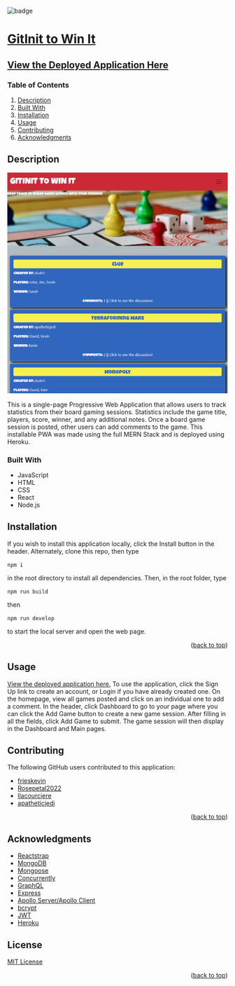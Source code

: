 
<div id="top"></div>

![badge](https://img.shields.io/badge/license-MIT-brightgreen)

# [GitInit to Win It](https://github.com/frieskevin/board-game-tracker)

## [View the Deployed Application Here](https://blooming-reef-74951.herokuapp.com/)

### Table of Contents

1. [Description](#description)
2. [Built With](#built-with)
3. [Installation](#installation)
4. [Usage](#usage)
5. [Contributing](#contributing)
6. [Acknowledgments](#acknowledgments)

## Description

![GitInit to Win It Screenshot](./client/src/assets/images/screencapture-gitinit2winit.png)

This is a single-page Progressive Web Application that allows users to track statistics from their board gaming sessions. Statistics include the game title, players, score, winner, and any additional notes. Once a board game session is posted, other users can add comments to the game. This installable PWA was made using the full MERN Stack and is deployed using Heroku.

### Built With


* JavaScript
* HTML
* CSS
* React
* Node.js 

## Installation

If you wish to install this application locally, click the Install button in the header. Alternately, clone this repo, then type 
~~~ 
npm i 
~~~ 
in the root directory to install all dependencies. Then, in the root folder, type 
~~~
npm run build
~~~
then
~~~ 
npm run develop 
~~~ 
to start the local server and open the web page. 

<p align="right">(<a href="#top">back to top</a>)</p>

## Usage

[View the deployed application here.](https://blooming-reef-74951.herokuapp.com/) To use the application, click the Sign Up link to create an account, or Login if you have already created one. On the homepage, view all games posted and click on an individual one to add a comment. In the header, click Dashboard to go to your page where you can click the Add Game button to create a new game session. After filling in all the fields, click Add Game to submit. The game session will then display in the Dashboard and Main pages.

## Contributing

The following GitHub users contributed to this application:

* [frieskevin](https://github.com/frieskevin)
* [Rosepetal2022](https://github.com/Rosepetal2022)
* [llacourciere](https://github.com/llacourciere)
* [apatheticjedi](https://github.com/apatheticjedi)

<p align="right">(<a href="#top">back to top</a>)</p>



## Acknowledgments

* [Reactstrap](https://deploy-preview-2356--reactstrap.netlify.app/)
* [MongoDB](https://www.mongodb.com/home)
* [Mongoose](https://mongoosejs.com/)
* [Concurrently](https://www.npmjs.com/package/concurrently)
* [GraphQL](https://graphql.org/)
* [Express](https://expressjs.com/)
* [Apollo Server/Apollo Client](https://www.apollographql.com/)
* [bcrypt](https://www.npmjs.com/package/bcrypt)
* [JWT](https://jwt.io/)
* [Heroku](https://www.heroku.com/)


## License

[MIT License](https://spdx.org/licenses/MIT.html)


<p align="right">(<a href="#top">back to top</a>)</p>
